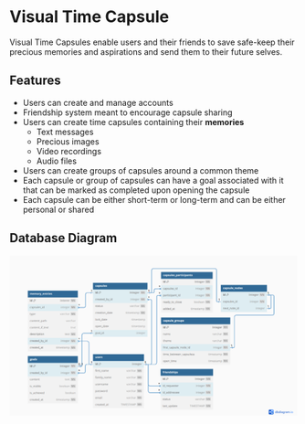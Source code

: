 # Visual Time Capsule
Visual Time Capsules enable users and their friends to save safe-keep their precious memories and aspirations and send them to their future selves.

## Features
 - Users can create and manage accounts
 - Friendship system meant to encourage capsule sharing
 - Users can create time capsules containing their **memories**
    - Text messages
    - Precious images
    - Video recordings
    - Audio files
 - Users can create groups of capsules around a common theme
 - Each capsule or group of capsules can have a goal associated with it that can be marked as completed upon opening the capsule
 - Each capsule can be either short-term or long-term and can be either personal or shared

## Database Diagram
![DB Diagram](https://github.com/bogiplump/Visual-Time-Capsule/blob/main/database%20diagram.png)
